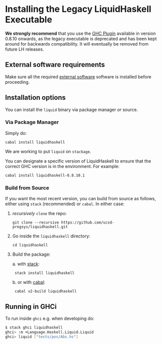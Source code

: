 # Installing the Legacy LiquidHaskell Executable

**We strongly recommend** that you use the [GHC Plugin](plugin.md) 
available in version 0.8.10 onwards, as the legacy executable is deprecated and has been 
kept around for backwards compatibility. It will eventually be removed from future LH releases.

## External software requirements

Make sure all the required [external software](install.md) software is installed before proceeding.

## Installation options

You can install the `liquid` binary via package manager *or* source.

### Via Package Manager

Simply do:

    cabal install liquidhaskell

We are working to put `liquid` on `stackage`.

You can designate a specific version of LiquidHaskell to
ensure that the correct GHC version is in the environment. 
For example:

    cabal install liquidhaskell-0.8.10.1

### Build from Source

If you want the most recent version, you can build from source as follows,
either using `stack` (recommended) or `cabal`. In either case:

1. *recursively* `clone` the repo:

    ```git clone --recursive https://github.com/ucsd-progsys/liquidhaskell.git```

2. Go inside the `liquidhaskell` directory:

    ```
    cd liquidhaskell
    ```

3. Build the package:

    a. with [stack][stack]:

        stack install liquidhaskell

    b. or with [cabal][cabal]:

        cabal v2-build liquidhaskell

## Running in GHCi

To run inside `ghci` e.g. when developing do:

```bash
$ stack ghci liquidhaskell
ghci> :m +Language.Haskell.Liquid.Liquid
ghci> liquid ["tests/pos/Abs.hs"]
```

[stack]: https://github.com/commercialhaskell/stack/blob/master/doc/install_and_upgrade.md
[cabal]: https://www.haskell.org/cabal/

